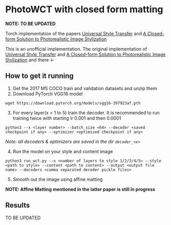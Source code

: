 # PhotoWCT with closed form matting
**NOTE: TO BE UPDATED**

Torch implementation of the papers [Universal Style Transfer](https://arxiv.org/pdf/1705.08086.pdf) and [A Closed-form Solution to Photorealistic Image Stylization](https://arxiv.org/abs/1802.06474)

This is an unofficial implementation.
The original implementation of [Universal Style Transfer](https://github.com/Yijunmaverick/UniversalStyleTransfer) and [A Closed-form Solution to Photorealistic Image Stylization](https://github.com/NVIDIA/FastPhotoStyle) and there <-

## How to get it running
1. Get the 2017 MS COCO train and validation datasets and unzip them
2. Download PyTorch VGG16 model

```wget https://download.pytorch.org/models/vgg16-397923af.pth```

3. For every layer(x = 1 to 5) train the decoder. It is recommended to run training twice with starting lr 0.001 and then 0.0001

```python3 --x <layer number> --batch_size <64> --decoder <saved checkpoint if any> --optimizer <optimized checkpoint if any>```

*Note: all decoders & optimizers are saved in the dir `decoder_<x>`*

4. Run the model on your style and content image

```python3 run_wct.py --x <number of layers to style 1/2/3/4/5> --style <path to style> --content <path to content> --output <output file name> --decoders <comma separated decoder pickle files>```

5. Smooth out the image using affine matting

**NOTE: Affine Matting mentioned in the latter paper is still in progress**

## Results
TO BE UPDATED
